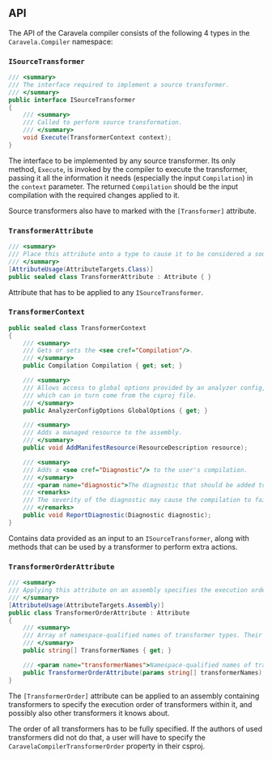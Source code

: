 ## API

The API of the Caravela compiler consists of the following 4 types in the `Caravela.Compiler` namespace:

### `ISourceTransformer`

```c#
/// <summary>
/// The interface required to implement a source transformer.
/// </summary>
public interface ISourceTransformer
{
    /// <summary>
    /// Called to perform source transformation.
    /// </summary>
    void Execute(TransformerContext context);
}
```

The interface to be implemented by any source transformer. Its only method, `Execute`, is invoked by the compiler to execute the transformer, passing it all the information it needs (especially the input `Compilation`) in the `context` parameter. The returned `Compilation` should be the input compilation with the required changes applied to it.

Source transformers also have to marked with the `[Transformer]` attribute.

### `TransformerAttribute`

```c#
/// <summary>
/// Place this attribute onto a type to cause it to be considered a source transformer.
/// </summary>
[AttributeUsage(AttributeTargets.Class)]
public sealed class TransformerAttribute : Attribute { }
```

Attribute that has to be applied to any `ISourceTransformer`.

### `TransformerContext`

```c#
public sealed class TransformerContext
{
    /// <summary>
    /// Gets or sets the <see cref="Compilation"/>.
    /// </summary>
    public Compilation Compilation { get; set; }

    /// <summary>
    /// Allows access to global options provided by an analyzer config,
    /// which can in turn come from the csproj file.
    /// </summary>
    public AnalyzerConfigOptions GlobalOptions { get; }

    /// <summary>
    /// Adds a managed resource to the assembly.
    /// </summary>
    public void AddManifestResource(ResourceDescription resource);

    /// <summary>
    /// Adds a <see cref="Diagnostic"/> to the user's compilation.
    /// </summary>
    /// <param name="diagnostic">The diagnostic that should be added to the compilation</param>
    /// <remarks>
    /// The severity of the diagnostic may cause the compilation to fail, depending on the <see cref="Compilation"/> settings.
    /// </remarks>
    public void ReportDiagnostic(Diagnostic diagnostic);
}
```

Contains data provided as an input to an `ISourceTransformer`, along with methods that can be used by a transformer to perform extra actions.

### `TransformerOrderAttribute`

```c#
/// <summary>
/// Applying this attribute on an assembly specifies the execution order of transformers it knows about, including transformers inside the assembly itself.
/// </summary>
[AttributeUsage(AttributeTargets.Assembly)]
public class TransformerOrderAttribute : Attribute
{
    /// <summary>
    /// Array of namespace-qualified names of transformer types. Their order specifies the execution order of the corresponding transformers.
    /// </summary>
    public string[] TransformerNames { get; }

    /// <param name="transformerNames">Namespace-qualified names of transformer types. Their order specifies the execution order of the corresponding transformers.</param>
    public TransformerOrderAttribute(params string[] transformerNames);
}
```

The `[TransformerOrder]` attribute can be applied to an assembly containing transformers to specify the execution order of transformers within it, and possibly also other transformers it knows about.

The order of all transformers has to be fully specified. If the authors of used transformers did not do that, a user will have to specify the `CaravelaCompilerTransformerOrder` property in their csproj.